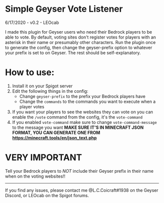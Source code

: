 # Simple Geyser Vote Listener

6/17/2020 - v0.2 - LEOcab


I made this plugin for Geyser users who need their Bedrock players to be able
to vote. By default, voting sites don't register votes for players with an
asterisk in their name or presumably other characters.  Run the plugin once
to generate the config, then change the geyser-prefix option to whatever your
prefix is set to on Geyser. The rest should be self-explanatory.

# How to use:
1. Install it on your Spigot server
2. Edit the following things in the config:
    - Change `geyser-prefix` to the prefix your Bedrock players have
    - Change the `commands` to the commands you want to execute when a player votes
3. If you want your players to see the websites they can vote on you can enable the `/vote` command from the config, it's the `vote-command`
4. If you enabled `vote-command` make sure to change `vote-command-message` to the message you want **MAKE SURE IT'S IN MINECRAFT JSON FORMAT, YOU CAN GENERATE ONE FROM https://minecraft.tools/en/json_text.php**

# VERY IMPORTANT

Tell your Bedrock players to *NOT* include their Geyser prefix in their name when on the voting websites!!

___________________________________________________________________________________________________________________


If you find any issues, please contact me @L.C.Coicraft#1938 on the Geyser Discord, or LEOcab on the Spigot forums.
